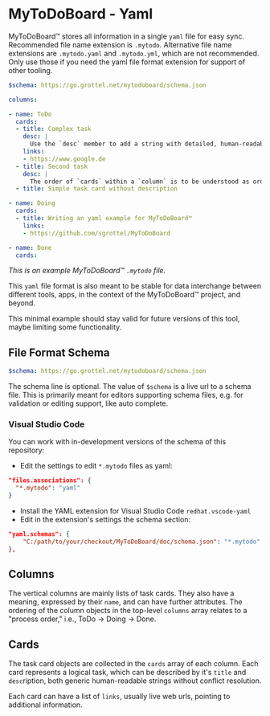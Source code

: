 # MyToDoBoard - Yaml
MyToDoBoard™ stores all information in a single `yaml` file for easy sync.
Recommended file name extension is `.mytodo`.
Alternative file name extensions are `.mytodo.yaml` and `.mytodo.yml`, which are not recommended.
Only use those if you need the yaml file format extension for support of other tooling.

```yaml
$schema: https://go.grottel.net/mytodoboard/schema.json

columns:

- name: ToDo
  cards:
  - title: Complex task
    desc: |
      Use the `desc` member to add a string with detailed, human-readable description
    links:
    - https://www.google.de
  - title: Second task
    desc: |
      The order of `cards` within a `column` is to be understood as ordering on the board top to bottom, e.g. a priority.
  - title: Simple task card without description

- name: Doing
  cards:
  - title: Writing an yaml example for MyToDoBoard™
    links:
    - https://github.com/sgrottel/MyToDoBoard

- name: Done
  cards:

```
_This is an example MyToDoBoard™ `.mytodo` file._

This `yaml` file format is also meant to be stable for data interchange between different tools, apps, in the context of the MyToDoBoard™ project, and beyond.

This minimal example should stay valid for future versions of this tool, maybe limiting some functionality.

## File Format Schema
```yaml
$schema: https://go.grottel.net/mytodoboard/schema.json
```

The schema line is optional.
The value of `$schema` is a live url to a schema file.
This is primarily meant for editors supporting schema files, e.g. for validation or editing support, like auto complete.

### Visual Studio Code
You can work with in-development versions of the schema of this repository:

* Edit the settings to edit `*.mytodo` files as yaml:
```json
"files.associations": {
  "*.mytodo": "yaml"
}
```
* Install the YAML extension for Visual Studio Code `redhat.vscode-yaml`
* Edit in the extension's settings the schema section:
```json
"yaml.schemas": {
	"C:/path/to/your/checkout/MyToDoBoard/doc/schema.json": "*.mytodo"
},
```

## Columns
The vertical columns are mainly lists of task cards.
They also have a meaning, expressed by their `name`, and can have further attributes.
The ordering of the column objects in the top-level `columns` array relates to a "process order," i.e., ToDo -> Doing -> Done.

## Cards
The task card objects are collected in the `cards` array of each column.
Each card represents a logical task, which can be described by it's `title` and `desc`ription, both generic human-readable strings without conflict resolution.

Each card can have a list of `links`, usually live web urls, pointing to additional information.
